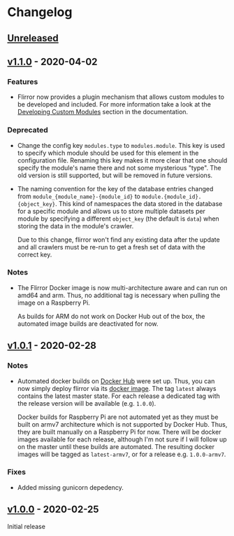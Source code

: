 # Changelog

## [Unreleased]

## [v1.1.0] - 2020-04-02

### Features
- Flirror now provides a plugin mechanism that allows custom modules to be
  developed and included. For more information take a look at the
  [Developing Custom Modules](https://github.com/felixedel/flirror#developing-custom-modules) section
  in the documentation.

### Deprecated
- Change the config key `modules.type` to `modules.module`. This key is used to
  specify which module should be used for this element in the configuration
  file. Renaming this key makes it more clear that one should specify the
  module's name there and not some mysterious "type". The old version is still
  supported, but will be removed in future versions.

- The naming convention for the key of the database entries changed from
  `module_{module_name}-{module_id}` to `module.{module_id}.{object_key}`. This
  kind of namespaces the data stored in the database for a specific module and
  allows us to store multiple datasets per module by specifying a different
  `object_key` (the default is `data`) when storing the data in the module's
  crawler.

  Due to this change, flirror won't find any existing data after the update and
  all crawlers must be re-run to get a fresh set of data with the correct key.

### Notes
- The Flirror Docker image is now multi-architecture aware and can run on
  amd64 and arm. Thus, no additional tag is necessary when pulling the image on
  a Raspberry Pi.

  As builds for ARM do not work on Docker Hub out of the box, the automated
  image builds are deactivated for now.

## [v1.0.1] - 2020-02-28

### Notes
- Automated docker builds on [Docker Hub](https://hub.docker.com/) were set up.
  Thus, you can now simply deploy flirror via its
  [docker image](https://hub.docker.com/r/felixedel/flirror).
  The tag `latest` always contains the latest master state. For each release a
  dedicated tag with the release version will be available (e.g. `1.0.0`).

  Docker builds for Raspberry Pi are not automated yet as they must be built on
  armv7 architecture which is not supported by Docker Hub. Thus, they are built
  manually on a Raspberry Pi for now. There will be docker images available for
  each release, although I'm not sure if I will follow up on the master
  until these builds are automated. The resulting docker images will be tagged
  as `latest-armv7`, or for a release e.g. `1.0.0-armv7`.

### Fixes
- Added missing gunicorn depedency.

## [v1.0.0] - 2020-02-25

Initial release

[Unreleased]: https://github.com/felixedel/flirror/compare/v1.1.0...HEAD
[v1.1.0]: https://github.com/felixedel/flirror/compare/v1.0.1...v1.1.0
[v1.0.1]: https://github.com/felixedel/flirror/compare/v1.0.0...v1.0.1
[v1.0.0]: https://github.com/felixedel/flirror/releases/tag/v1.0.0
